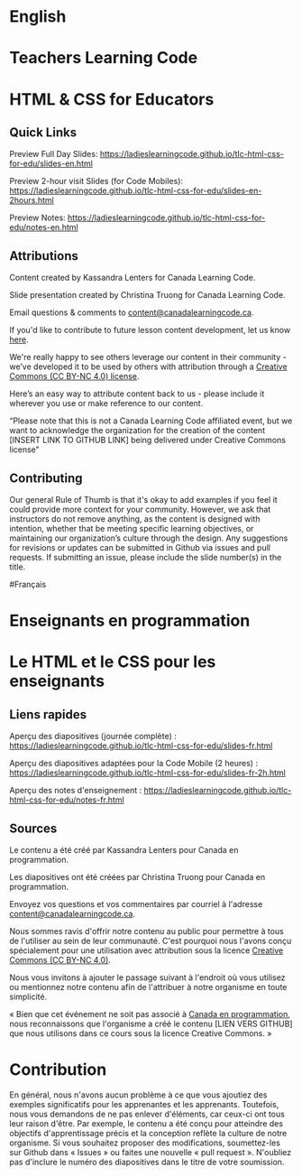 # English
<!--## This content is featured in a monthly theme!

In 2019, we want to challenge Canadians to pause and think, learn about, share, and work towards solving issues that affect us all on a global scale – while leveraging the power of technology!  More information on monthly themes [here](https://www.canadalearningcode.ca/code-can-change-the-world/)

*March's theme is WATER.*

See slide 54 for suggestions on how learners can incorporate this month’s theme into their projects - if they choose to participate.
-->
# Teachers Learning Code
# HTML &amp; CSS for Educators

## Quick Links

Preview Full Day Slides: https://ladieslearningcode.github.io/tlc-html-css-for-edu/slides-en.html

Preview 2-hour visit Slides (for Code Mobiles): https://ladieslearningcode.github.io/tlc-html-css-for-edu/slides-en-2hours.html

Preview Notes: https://ladieslearningcode.github.io/tlc-html-css-for-edu/notes-en.html

## Attributions
Content created by Kassandra Lenters for Canada Learning Code.

Slide presentation created by Christina Truong for Canada Learning Code.

Email questions & comments to [content@canadalearningcode.ca](mailto:content@canadalearningcode.ca).

If you'd like to contribute to future lesson content development, let us know [here](https://docs.google.com/forms/d/e/1FAIpQLSfJ8NSMKVAmzpdn3EAymxCbDDz3XZPxyDdmtQ87GECuvXzzDQ/viewform).

We're really happy to see others leverage our content in their community - we’ve developed it to be used by others with attribution through a [Creative Commons (CC BY-NC 4.0) license](https://creativecommons.org/licenses/by-nc/4.0/).

Here’s an easy way to attribute content back to us - please include it wherever you use or make reference to our content.

“Please note that this is not a Canada Learning Code affiliated event, but we want to acknowledge the organization for the creation of the content [INSERT LINK TO GITHUB LINK] being delivered under Creative Commons license"

## Contributing

Our general Rule of Thumb is that it's okay to add examples if you feel it could provide more context for your community. However, we ask that instructors do not remove anything, as the content is designed with intention, whether that be meeting specific learning objectives, or maintaining our organization’s culture through the design.  Any suggestions for revisions or updates can be submitted in Github via issues and pull requests. If submitting an issue, please include the slide number(s) in the title.

#Français
<!--## Ce contenu fait partie d'un thème mensuel!

En 2019, nous encourageons la population du Canada à réfléchir, à apprendre, à partager et à collaborer pour résoudre des problèmes qui affectent toute la planète, tout cela, à l'aide de la technologie! Vous trouverez plus d'informations sur les thèmes mensuels en consultant notre [site](https://www.canadalearningcode.ca/fr/le-code-a-le-potentiel-de-changer-le-monde).

*Le thème du mois de mars est l'EAU.*

Consultez la diapositive n° 54 pour obtenir des suggestions d'intégration du thème aux projets des apprenants (si ceux-ci souhaitent participer à l'initiative).
-->
# Enseignants en programmation
# Le HTML et le CSS pour les enseignants

## Liens rapides

Aperçu des diapositives (journée complète) : https://ladieslearningcode.github.io/tlc-html-css-for-edu/slides-fr.html

Aperçu des diapositives adaptées pour la Code Mobile (2 heures) : https://ladieslearningcode.github.io/tlc-html-css-for-edu/slides-fr-2h.html

Aperçu des notes d'enseignement : https://ladieslearningcode.github.io/tlc-html-css-for-edu/notes-fr.html

## Sources
Le contenu a été créé par Kassandra Lenters pour Canada en programmation.

Les diapositives ont été créées par Christina Truong pour Canada en programmation.

Envoyez vos questions et vos commentaires par courriel à l'adresse [content@canadalearningcode.ca](mailto:content@canadalearningcode.ca).

Nous sommes ravis d'offrir notre contenu au public pour permettre à tous de l'utiliser au sein de leur communauté. C'est pourquoi nous l'avons conçu spécialement pour une utilisation avec attribution sous la licence [Creative Commons (CC BY-NC 4.0)](https://creativecommons.org/licenses/by-nc/4.0/deed.fr).

Nous vous invitons à ajouter le passage suivant à l'endroit où vous utilisez ou mentionnez notre contenu afin de l'attribuer à notre organisme en toute simplicité.

« Bien que cet événement ne soit pas associé à [Canada en programmation](http://canadalearningcode.ca/fr), nous reconnaissons que l'organisme a créé le contenu [LIEN VERS GITHUB] que nous utilisons dans ce cours sous la licence Creative Commons. »

# Contribution

En général, nous n'avons aucun problème à ce que vous ajoutiez des exemples significatifs pour les apprenantes et les apprenants. Toutefois, nous vous demandons de ne pas enlever d'éléments, car ceux-ci ont tous leur raison d'être. Par exemple, le contenu a été conçu pour atteindre des objectifs d'apprentissage précis et la conception reflète la culture de notre organisme. Si vous souhaitez proposer des modifications, soumettez-les sur Github dans « Issues » ou faites une nouvelle « pull request ». N'oubliez pas d'inclure le numéro des diapositives dans le titre de votre soumission.
